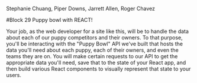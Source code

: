 Stephanie Chuang,
Piper Downs,
Jarrett Allen,
Roger Chavez

#Block 29 Puppy bowl with REACT!

Your job, as the web developer for a site like this, will be to handle the data about each of our puppy competitors and their owners. To that purpose, you'll be interacting with the "Puppy Bowl" API we've built that hosts the data you'll need about each puppy, each of their owners, and even the teams they are on. You will make certain requests to our API to get the appropriate data you'll need, save that to the state of your React app, and then build various React components to visually represent that state to your users.
